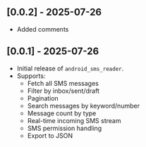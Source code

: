 ## [0.0.2] - 2025-07-26
- Added comments

## [0.0.1] - 2025-07-26
- Initial release of `android_sms_reader`.
- Supports:
  - Fetch all SMS messages
  - Filter by inbox/sent/draft
  - Pagination
  - Search messages by keyword/number
  - Message count by type
  - Real-time incoming SMS stream
  - SMS permission handling
  - Export to JSON
